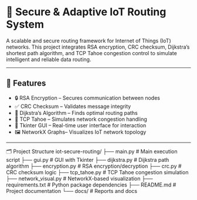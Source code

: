 # 🔐 Secure & Adaptive IoT Routing System

A scalable and secure routing framework for Internet of Things (IoT) networks. This project integrates RSA encryption, CRC checksum, Dijkstra’s shortest path algorithm, and TCP Tahoe congestion control to simulate intelligent and reliable data routing.

---

## 📌 Features

- 🔒 RSA Encryption – Secures communication between nodes
- ✅ CRC Checksum – Validates message integrity
- 📡 Dijkstra’s Algorithm – Finds optimal routing paths
- 🚦 TCP Tahoe – Simulates network congestion handling
- 🧠 Tkinter GUI – Real-time user interface for interaction
- 🖼️ NetworkX Graphs– Visualizes IoT network topology

---
🗂️ Project Structure
iot-secure-routing/
├── main.py # Main execution script
├── gui.py # GUI with Tkinter
├── dijkstra.py # Dijkstra path algorithm
├── encryption.py # RSA encryption/decryption
├── crc.py # CRC checksum logic
├── tcp_tahoe.py # TCP Tahoe congestion simulation
├── network_visual.py # NetworkX-based visualization
├── requirements.txt # Python package dependencies
├── README.md # Project documentation
└── docs/ # Reports and docs




